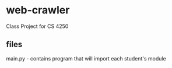 # web-crawler
Class Project for CS 4250

## files
main.py - contains program that will import each student's module